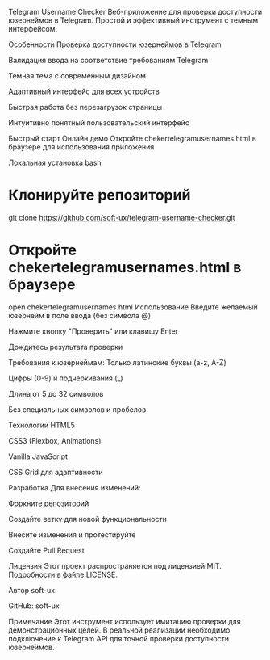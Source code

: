 Telegram Username Checker
Веб-приложение для проверки доступности юзернеймов в Telegram. Простой и эффективный инструмент с темным интерфейсом.

Особенности
Проверка доступности юзернеймов в Telegram

Валидация ввода на соответствие требованиям Telegram

Темная тема с современным дизайном

Адаптивный интерфейс для всех устройств

Быстрая работа без перезагрузок страницы

Интуитивно понятный пользовательский интерфейс

Быстрый старт
Онлайн демо
Откройте chekertelegramusernames.html в браузере для использования приложения

Локальная установка
bash
# Клонируйте репозиторий
git clone https://github.com/soft-ux/telegram-username-checker.git

# Откройте chekertelegramusernames.html в браузере
open chekertelegramusernames.html
Использование
Введите желаемый юзернейм в поле ввода (без символа @)

Нажмите кнопку "Проверить" или клавишу Enter

Дождитесь результата проверки

Требования к юзернеймам:
Только латинские буквы (a-z, A-Z)

Цифры (0-9) и подчеркивания (_)

Длина от 5 до 32 символов

Без специальных символов и пробелов

Технологии
HTML5

CSS3 (Flexbox, Animations)

Vanilla JavaScript

CSS Grid для адаптивности

Разработка
Для внесения изменений:

Форкните репозиторий

Создайте ветку для новой функциональности

Внесите изменения и протестируйте

Создайте Pull Request

Лицензия
Этот проект распространяется под лицензией MIT. Подробности в файле LICENSE.

Автор
soft-ux

GitHub: soft-ux

Примечание
Этот инструмент использует имитацию проверки для демонстрационных целей. В реальной реализации необходимо подключение к Telegram API для точной проверки доступности юзернеймов.
